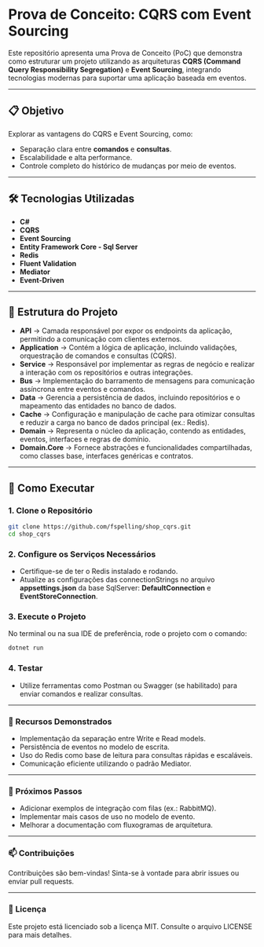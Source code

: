 # Prova de Conceito: CQRS com Event Sourcing  

Este repositório apresenta uma Prova de Conceito (PoC) que demonstra como estruturar um projeto utilizando as arquiteturas **CQRS (Command Query Responsibility Segregation)** e **Event Sourcing**, integrando tecnologias modernas para suportar uma aplicação baseada em eventos.  

---

## 📋 Objetivo  

Explorar as vantagens do CQRS e Event Sourcing, como:  

- Separação clara entre **comandos** e **consultas**.  
- Escalabilidade e alta performance.  
- Controle completo do histórico de mudanças por meio de eventos.  

---

## 🛠️ Tecnologias Utilizadas  

- **C#**  
- **CQRS**  
- **Event Sourcing**
- **Entity Framework Core - Sql Server**  
- **Redis**
- **Fluent Validation**
- **Mediator**  
- **Event-Driven**  

---

## 📂 Estrutura do Projeto  

- **API** -> Camada responsável por expor os endpoints da aplicação, permitindo a comunicação com clientes externos.
- **Application** -> Contém a lógica de aplicação, incluindo validações, orquestração de comandos e consultas (CQRS).
- **Service** -> Responsável por implementar as regras de negócio e realizar a interação com os repositórios e outras integrações.
- **Bus** -> Implementação do barramento de mensagens para comunicação assíncrona entre eventos e comandos.
- **Data** -> Gerencia a persistência de dados, incluindo repositórios e o mapeamento das entidades no banco de dados.
- **Cache** -> Configuração e manipulação de cache para otimizar consultas e reduzir a carga no banco de dados principal (ex.: Redis).
- **Domain** -> Representa o núcleo da aplicação, contendo as entidades, eventos, interfaces e regras de domínio.
- **Domain.Core** -> Fornece abstrações e funcionalidades compartilhadas, como classes base, interfaces genéricas e contratos.

---

## 🚀 Como Executar  

### 1. Clone o Repositório  

```bash
git clone https://github.com/fspelling/shop_cqrs.git
cd shop_cqrs
```

### 2. Configure os Serviços Necessários

- Certifique-se de ter o Redis instalado e rodando.
- Atualize as configurações das connectionStrings no arquivo **appsettings.json** da base SqlServer: **DefaultConnection** e **EventStoreConnection**.

### 3. Execute o Projeto

No terminal ou na sua IDE de preferência, rode o projeto com o comando:

```bash
dotnet run  
```

### 4. Testar

- Utilize ferramentas como Postman ou Swagger (se habilitado) para enviar comandos e realizar consultas.

---

### 🌟 Recursos Demonstrados

- Implementação da separação entre Write e Read models.
- Persistência de eventos no modelo de escrita.
- Uso do Redis como base de leitura para consultas rápidas e escaláveis.
- Comunicação eficiente utilizando o padrão Mediator.

---

### 📌 Próximos Passos

- Adicionar exemplos de integração com filas (ex.: RabbitMQ).
- Implementar mais casos de uso no modelo de evento.
- Melhorar a documentação com fluxogramas de arquitetura.

---

### 📫 Contribuições

Contribuições são bem-vindas! Sinta-se à vontade para abrir issues ou enviar pull requests.

---

### 📄 Licença

Este projeto está licenciado sob a licença MIT. Consulte o arquivo LICENSE para mais detalhes.
